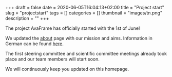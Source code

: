+++ 
draft = false
date = 2020-06-05T16:04:13+02:00
title = "Project start"
slug = "projectstart" 
tags = []
categories = []
thumbnail = "images/tn.png"
description = ""
+++

The project AvaFrame has officially started with the 1st of June!

We updated the [about](/about) page with our mission and aims.
Information in German can be found [here](https://www.bmlrt.gv.at/forst/wildbach-lawinenverbauung/kooperationen-zusammenarbeit/lawinenschutzvorsorgeprojekt.html).

The first steering committee and scientific committee meetings already took
place and our team members will start soon. 

We will continuously keep you updated on this homepage.

